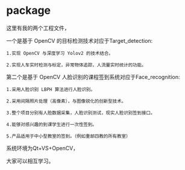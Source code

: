 # package
这里有我的两个工程文件，

一个是基于 OpenCV 的目标检测技术对应于Target_detection:

    1.实现 OpenCV 与深度学习 Yolov2 的技术结合。

    2.实现人车实时检测与标定，异常物体追踪，人流量实时统计的功能。



第二个是基于 OpenCV 人脸识别的课程签到系统对应于Face_recognition:

    1.采用人脸识别 LBPH 算法进行人脸识别。

    2.采用间隔照片处理（高像素），与图像锐化的创新型技术。

    3.整个项目分别有人脸数据采集，人脸识别测试，现实人脸识别签到接口。

    4.能够对感兴趣的到课学生进行一次性签到。

    5.产品适用于中小型教室的签到。（例如重邮四教的所有教室）


系统环境为Qt+VS+OpenCV，

大家可以相互学习。
